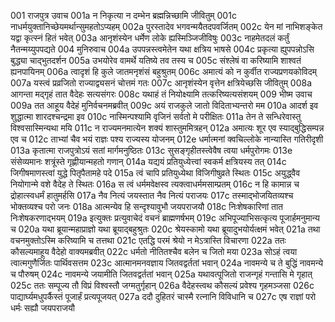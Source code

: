 001  राजपुत्र उवाच
001a न निकृत्या न दम्भेन ब्रह्मन्निच्छामि जीवितुम्
001c नाधर्मयुक्तानिच्छेयमर्थान्सुमहतोऽप्यहम्
002a पुरस्तादेव भगवन्मयैतदपवर्जितम्
002c येन मां नाभिशङ्केत यद्वा कृत्स्नं हितं भवेत्
003a आनृशंस्येन धर्मेण लोके ह्यस्मिञ्जिजीविषुः
003c नाहमेतदलं कर्तुं नैतन्मय्युपपद्यते
004  मुनिरुवाच
004a उपपन्नस्त्वमेतेन यथा क्षत्रिय भाषसे
004c प्रकृत्या ह्युपपन्नोऽसि बुद्ध्या चाद्भुतदर्शन
005a उभयोरेव वामर्थे यतिष्ये तव तस्य च
005c संश्लेषं वा करिष्यामि शाश्वतं ह्यनपायिनम्
006a त्वादृशं हि कुले जातमनृशंसं बहुश्रुतम्
006c अमात्यं को न कुर्वीत राज्यप्रणयकोविदम्
007a यस्त्वं प्रव्रजितो राज्याद्व्यसनं चोत्तमं गतः
007c आनृशंस्येन वृत्तेन क्षत्रियेच्छसि जीवितुम्
008a आगन्ता मद्गृहं तात वैदेहः सत्यसंगरः
008c यथाहं तं नियोक्ष्यामि तत्करिष्यत्यसंशयम्
009  भीष्म उवाच
009a तत आहूय वैदेहं मुनिर्वचनमब्रवीत्
009c अयं राजकुले जातो विदिताभ्यन्तरो मम
010a आदर्श इव शुद्धात्मा शारदश्चन्द्रमा इव
010c नास्मिन्पश्यामि वृजिनं सर्वतो मे परीक्षितः
011a तेन ते सन्धिरेवास्तु विश्वसास्मिन्यथा मयि
011c न राज्यमनमात्येन शक्यं शास्तुममित्रहन्
012a अमात्यः शूर एव स्याद्बुद्धिसम्पन्न एव च
012c ताभ्यां चैव भयं राज्ञः पश्य राज्यस्य योजनम्
012e धर्मात्मनां क्वचिल्लोके नान्यास्ति गतिरीदृशी
013a कृतात्मा राजपुत्रोऽयं सतां मार्गमनुष्ठितः
013c सुसङ्गृहीतस्त्वेवैष त्वया धर्मपुरोगमः
013e संसेव्यमानः शत्रूंस्ते गृह्णीयान्महतो गणान्
014a यद्ययं प्रतियुध्येत्त्वां स्वकर्म क्षत्रियस्य तत्
014c जिगीषमाणस्त्वां युद्धे पितृपैतामहे पदे
015a त्वं चापि प्रतियुध्येथा विजिगीषुव्रते स्थितः
015c अयुद्ध्वैव नियोगान्मे वशे वैदेह ते स्थितः
016a स त्वं धर्ममवेक्षस्व त्यक्त्वाधर्ममसाम्प्रतम्
016c न हि कामान्न च द्रोहात्स्वधर्मं हातुमर्हसि
017a नैव नित्यं जयस्तात नैव नित्यं पराजयः
017c तस्माद्भोजयितव्यश्च भोक्तव्यश्च परो जनः
018a आत्मन्येव हि सन्दृश्यावुभौ जयपराजयौ
018c निःशेषकारिणां तात निःशेषकरणाद्भयम्
019a इत्युक्तः प्रत्युवाचेदं वचनं ब्राह्मणर्षभम्
019c अभिपूज्याभिसत्कृत्य पूजार्हमनुमान्य च
020a यथा ब्रूयान्महाप्राज्ञो यथा ब्रूयाद्बहुश्रुतः
020c श्रेयस्कामो यथा ब्रूयादुभयोर्यत्क्षमं भवेत्
021a तथा वचनमुक्तोऽस्मि करिष्यामि च तत्तथा
021c एतद्धि परमं श्रेयो न मेऽत्रास्ति विचारणा
022a ततः कौसल्यमाहूय वैदेहो वाक्यमब्रवीत्
022c धर्मतो नीतितश्चैव बलेन च जितो मया
023a सोऽहं त्वया त्वात्मगुणैर्जितः पार्थिवसत्तम
023c आत्मानमनवज्ञाय जितवद्वर्ततां भवान्
024a नावमन्ये च ते बुद्धिं नावमन्ये च पौरुषम्
024c नावमन्ये जयामीति जितवद्वर्ततां भवान्
025a यथावत्पूजितो राजन्गृहं गन्तासि मे गृहात्
025c ततः सम्पूज्य तौ विप्रं विश्वस्तौ जग्मतुर्गृहान्
026a वैदेहस्त्वथ कौसल्यं प्रवेश्य गृहमञ्जसा
026c पाद्यार्घ्यमधुपर्कैस्तं पूजार्हं प्रत्यपूजयत्
027a ददौ दुहितरं चास्मै रत्नानि विविधानि च
027c एष राज्ञां परो धर्मः सह्यौ जयपराजयौ

